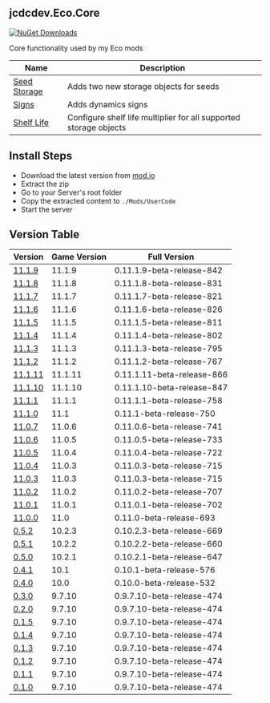 ## jcdcdev.Eco.Core

[![NuGet Downloads](https://badgen.net/https/nuget-downloads-oncgeo0zefvy.runkit.sh/jcdcdev.eco.core?color=3a93b4&label=NuGet%20Downloads)](https://www.nuget.org/packages/jcdcdev.Eco.Core/)

Core functionality used by my Eco mods

| Name                                                         | Description                                                       |
|--------------------------------------------------------------|-------------------------------------------------------------------|
| [Seed Storage](https://mod.io/g/eco/m/jcdcdevecoseedstorage) | Adds two new storage objects for seeds                            |
| [Signs](https://mod.io/g/eco/m/jcdcdevecosigns)              | Adds dynamics signs                                               |
| [Shelf Life](https://mod.io/g/eco/m/jcdcdevecoshelflife)     | Configure shelf life multiplier for all supported storage objects |

## Install Steps

- Download the latest version from [mod.io](https://mod.io/g/eco/m/jcdcdevecocore)
- Extract the zip
- Go to your Server's root folder
- Copy the extracted content to `./Mods/UserCode`
- Start the server

## Version Table
| Version | Game Version | Full Version |
|---|---|---|
| [11.1.9](https://github.com/jcdcdev/jcdcdev.Eco.Core/releases/tag/11.1.9) | 11.1.9 | 0.11.1.9-beta-release-842 |
| [11.1.8](https://github.com/jcdcdev/jcdcdev.Eco.Core/releases/tag/11.1.8) | 11.1.8 | 0.11.1.8-beta-release-831 |
| [11.1.7](https://github.com/jcdcdev/jcdcdev.Eco.Core/releases/tag/11.1.7) | 11.1.7 | 0.11.1.7-beta-release-821 |
| [11.1.6](https://github.com/jcdcdev/jcdcdev.Eco.Core/releases/tag/11.1.6) | 11.1.6 | 0.11.1.6-beta-release-826 |
| [11.1.5](https://github.com/jcdcdev/jcdcdev.Eco.Core/releases/tag/11.1.5) | 11.1.5 | 0.11.1.5-beta-release-811 |
| [11.1.4](https://github.com/jcdcdev/jcdcdev.Eco.Core/releases/tag/11.1.4) | 11.1.4 | 0.11.1.4-beta-release-802 |
| [11.1.3](https://github.com/jcdcdev/jcdcdev.Eco.Core/releases/tag/11.1.3) | 11.1.3 | 0.11.1.3-beta-release-795 |
| [11.1.2](https://github.com/jcdcdev/jcdcdev.Eco.Core/releases/tag/11.1.2) | 11.1.2 | 0.11.1.2-beta-release-767 |
| [11.1.11](https://github.com/jcdcdev/jcdcdev.Eco.Core/releases/tag/11.1.11) | 11.1.11 | 0.11.1.11-beta-release-866 |
| [11.1.10](https://github.com/jcdcdev/jcdcdev.Eco.Core/releases/tag/11.1.10) | 11.1.10 | 0.11.1.10-beta-release-847 |
| [11.1.1](https://github.com/jcdcdev/jcdcdev.Eco.Core/releases/tag/11.1.1) | 11.1.1 | 0.11.1.1-beta-release-758 |
| [11.1.0](https://github.com/jcdcdev/jcdcdev.Eco.Core/releases/tag/11.1.0) | 11.1 | 0.11.1-beta-release-750 |
| [11.0.7](https://github.com/jcdcdev/jcdcdev.Eco.Core/releases/tag/11.0.7) | 11.0.6 | 0.11.0.6-beta-release-741 |
| [11.0.6](https://github.com/jcdcdev/jcdcdev.Eco.Core/releases/tag/11.0.6) | 11.0.5 | 0.11.0.5-beta-release-733 |
| [11.0.5](https://github.com/jcdcdev/jcdcdev.Eco.Core/releases/tag/11.0.5) | 11.0.4 | 0.11.0.4-beta-release-722 |
| [11.0.4](https://github.com/jcdcdev/jcdcdev.Eco.Core/releases/tag/11.0.4) | 11.0.3 | 0.11.0.3-beta-release-715 |
| [11.0.3](https://github.com/jcdcdev/jcdcdev.Eco.Core/releases/tag/11.0.3) | 11.0.3 | 0.11.0.3-beta-release-715 |
| [11.0.2](https://github.com/jcdcdev/jcdcdev.Eco.Core/releases/tag/11.0.2) | 11.0.2 | 0.11.0.2-beta-release-707 |
| [11.0.1](https://github.com/jcdcdev/jcdcdev.Eco.Core/releases/tag/11.0.1) | 11.0.1 | 0.11.0.1-beta-release-702 |
| [11.0.0](https://github.com/jcdcdev/jcdcdev.Eco.Core/releases/tag/11.0.0) | 11.0 | 0.11.0-beta-release-693 |
| [0.5.2](https://github.com/jcdcdev/jcdcdev.Eco.Core/releases/tag/0.5.2) | 10.2.3 | 0.10.2.3-beta-release-669 |
| [0.5.1](https://github.com/jcdcdev/jcdcdev.Eco.Core/releases/tag/0.5.1) | 10.2.2 | 0.10.2.2-beta-release-660 |
| [0.5.0](https://github.com/jcdcdev/jcdcdev.Eco.Core/releases/tag/0.5.0) | 10.2.1 | 0.10.2.1-beta-release-647 |
| [0.4.1](https://github.com/jcdcdev/jcdcdev.Eco.Core/releases/tag/0.4.1) | 10.1 | 0.10.1-beta-release-576 |
| [0.4.0](https://github.com/jcdcdev/jcdcdev.Eco.Core/releases/tag/0.4.0) | 10.0 | 0.10.0-beta-release-532 |
| [0.3.0](https://github.com/jcdcdev/jcdcdev.Eco.Core/releases/tag/0.3.0) | 9.7.10 | 0.9.7.10-beta-release-474 |
| [0.2.0](https://github.com/jcdcdev/jcdcdev.Eco.Core/releases/tag/0.2.0) | 9.7.10 | 0.9.7.10-beta-release-474 |
| [0.1.5](https://github.com/jcdcdev/jcdcdev.Eco.Core/releases/tag/0.1.5) | 9.7.10 | 0.9.7.10-beta-release-474 |
| [0.1.4](https://github.com/jcdcdev/jcdcdev.Eco.Core/releases/tag/0.1.4) | 9.7.10 | 0.9.7.10-beta-release-474 |
| [0.1.3](https://github.com/jcdcdev/jcdcdev.Eco.Core/releases/tag/0.1.3) | 9.7.10 | 0.9.7.10-beta-release-474 |
| [0.1.2](https://github.com/jcdcdev/jcdcdev.Eco.Core/releases/tag/0.1.2) | 9.7.10 | 0.9.7.10-beta-release-474 |
| [0.1.1](https://github.com/jcdcdev/jcdcdev.Eco.Core/releases/tag/0.1.1) | 9.7.10 | 0.9.7.10-beta-release-474 |
| [0.1.0](https://github.com/jcdcdev/jcdcdev.Eco.Core/releases/tag/0.1.0) | 9.7.10 | 0.9.7.10-beta-release-474 |
